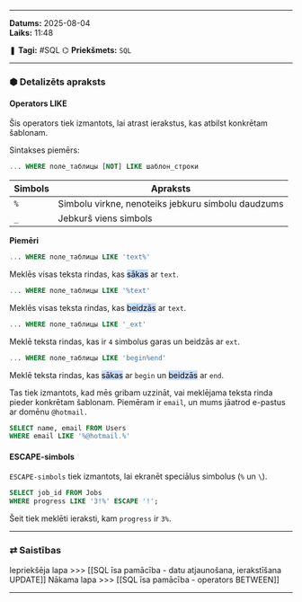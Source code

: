 ___

**Datums:** 2025-08-04   
**Laiks:** 11:48 

❚ **Tagi:** #SQL 
⌬ **Priekšmets:**  `SQL`

---
### ⬢ Detalizēts apraksts
#### Operators LIKE

Šis operators tiek izmantots, lai atrast ierakstus, kas atbilst konkrētam šablonam.

Sintakses piemērs:

```SQL
... WHERE поле_таблицы [NOT] LIKE шаблон_строки
```

| Simbols | Apraksts                                           |
| ------- | -------------------------------------------------- |
| `%`     | Simbolu virkne, nenoteiks jebkuru simbolu daudzums |
| `_`     | Jebkurš viens simbols                              |

**Piemēri**

```SQL
... WHERE поле_таблицы LIKE 'text%'
```

Meklēs visas teksta rindas, kas <mark style="background: #ADCCFFA6;">sākas</mark> ar `text`.

```SQL
... WHERE поле_таблицы LIKE '%text'
```

Meklēs visas teksta rindas, kas <mark style="background: #ADCCFFA6;">beidzās</mark> ar `text`.

```SQL
... WHERE поле_таблицы LIKE '_ext'
```

Meklē teksta rindas, kas ir `4` simbolus garas un beidzās ar `ext`.

```SQL
... WHERE поле_таблицы LIKE 'begin%end'
```

Meklē teksta rindas, kas <mark style="background: #ADCCFFA6;">sākas</mark> ar `begin` un <mark style="background: #ADCCFFA6;">beidzās</mark> ar `end`.

Tas tiek izmantots, kad mēs gribam uzzināt, vai meklējama teksta rinda pieder konkrētam šablonam. Piemēram ir `email`, un mums jāatrod e-pastus ar domēnu `@hotmail.`

```SQL
SELECT name, email FROM Users
WHERE email LIKE '%@hotmail.%'
```
#### ESCAPE-simbols

`ESCAPE-simbols` tiek izmantots, lai ekranēt speciālus simbolus (`%` un `\`).

```SQL
SELECT job_id FROM Jobs
WHERE progress LIKE '3!%' ESCAPE '!';
```

Šeit tiek meklēti ieraksti, kam `progress` ir `3%`.

---
### ⇄ Saistības

Iepriekšēja lapa >>> [[SQL īsa pamācība - datu atjaunošana, ierakstīšana UPDATE]]
Nākama lapa >>> [[SQL īsa pamācība - operators BETWEEN]]

___